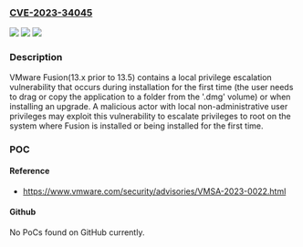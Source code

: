 ### [CVE-2023-34045](https://cve.mitre.org/cgi-bin/cvename.cgi?name=CVE-2023-34045)
![](https://img.shields.io/static/v1?label=Product&message=Fusion&color=blue)
![](https://img.shields.io/static/v1?label=Version&message=13.x%3C%2013.5%20&color=brighgreen)
![](https://img.shields.io/static/v1?label=Vulnerability&message=n%2Fa&color=brighgreen)

### Description

VMware Fusion(13.x prior to 13.5) contains a local privilege escalation vulnerability that occurs during installation for the first time (the user needs to drag or copy the application to a folder from the '.dmg' volume) or when installing an upgrade. A malicious actor with local non-administrative user privileges may exploit this vulnerability to escalate privileges to root on the system where Fusion is installed or being installed for the first time.

### POC

#### Reference
- https://www.vmware.com/security/advisories/VMSA-2023-0022.html

#### Github
No PoCs found on GitHub currently.

